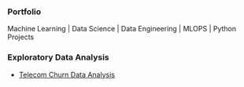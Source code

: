 ### Portfolio

Machine Learning | Data Science | Data Engineering | MLOPS | Python Projects


### Exploratory Data Analysis

  <ul>
    <li>
      <a href="Exploratory Data Analysis/telecom data analysis/README.md">Telecom Churn Data Analysis</a>
    </li>
  </ul>
